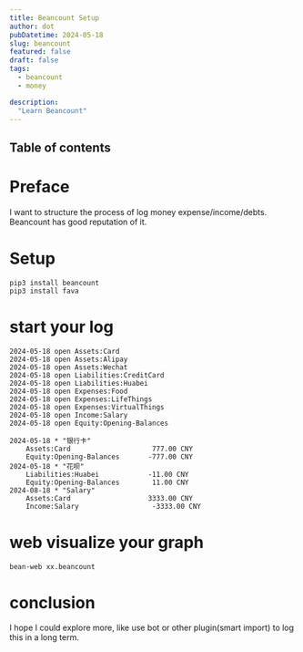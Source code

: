 ```yaml
---
title: Beancount Setup
author: dot
pubDatetime: 2024-05-18
slug: beancount
featured: false
draft: false
tags:
  - beancount
  - money

description:
  "Learn Beancount"
---
```


## Table of contents
# Preface

I want to structure the process of log money expense/income/debts. Beancount has good reputation of it.

# Setup

```
pip3 install beancount 
pip3 install fava
```

# start your log
```
2024-05-18 open Assets:Card
2024-05-18 open Assets:Alipay
2024-05-18 open Assets:Wechat
2024-05-18 open Liabilities:CreditCard
2024-05-18 open Liabilities:Huabei
2024-05-18 open Expenses:Food
2024-05-18 open Expenses:LifeThings
2024-05-18 open Expenses:VirtualThings
2024-05-18 open Income:Salary
2024-05-18 open Equity:Opening-Balances

2024-05-18 * "银行卡"
    Assets:Card                    777.00 CNY
    Equity:Opening-Balances       -777.00 CNY
2024-05-18 * "花呗"
    Liabilities:Huabei            -11.00 CNY
    Equity:Opening-Balances        11.00 CNY
2024-08-18 * "Salary"  
    Assets:Card                   3333.00 CNY
    Income:Salary                  -3333.00 CNY
```

# web visualize your graph

```
bean-web xx.beancount
```

# conclusion
I hope I could explore more, like use bot or other plugin(smart import) to log this in a long term.